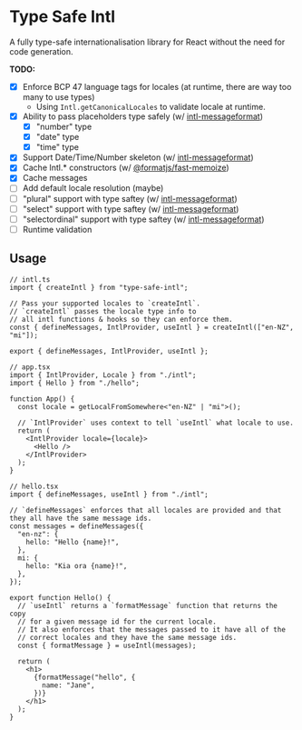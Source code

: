 # Type Safe Intl

A fully type-safe internationalisation library for React without the need for code generation.

**TODO:**

- [x] Enforce BCP 47 language tags for locales (at runtime, there are way too many to use types)
  - Using `Intl.getCanonicalLocales` to validate locale at runtime.
- [x] Ability to pass placeholders type safely (w/ [intl-messageformat](https://formatjs.io/docs/intl-messageformat/))
  - [x] "number" type
  - [x] "date" type
  - [x] "time" type
- [x] Support Date/Time/Number skeleton (w/ [intl-messageformat](https://formatjs.io/docs/intl-messageformat/))
- [x] Cache Intl.\* constructors (w/ [@formatjs/fast-memoize](https://github.com/formatjs/formatjs/tree/main/packages/fast-memoize))
- [x] Cache messages
- [ ] Add default locale resolution (maybe)
- [ ] "plural" support with type saftey (w/ [intl-messageformat](https://formatjs.io/docs/intl-messageformat/))
- [ ] "select" support with type saftey (w/ [intl-messageformat](https://formatjs.io/docs/intl-messageformat/))
- [ ] "selectordinal" support with type saftey (w/ [intl-messageformat](https://formatjs.io/docs/intl-messageformat/))
- [ ] Runtime validation

## Usage

```tsx
// intl.ts
import { createIntl } from "type-safe-intl";

// Pass your supported locales to `createIntl`.
// `createIntl` passes the locale type info to
// all intl functions & hooks so they can enforce them.
const { defineMessages, IntlProvider, useIntl } = createIntl(["en-NZ", "mi"]);

export { defineMessages, IntlProvider, useIntl };

// app.tsx
import { IntlProvider, Locale } from "./intl";
import { Hello } from "./hello";

function App() {
  const locale = getLocalFromSomewhere<"en-NZ" | "mi">();

  // `IntlProvider` uses context to tell `useIntl` what locale to use.
  return (
    <IntlProvider locale={locale}>
      <Hello />
    </IntlProvider>
  );
}

// hello.tsx
import { defineMessages, useIntl } from "./intl";

// `defineMessages` enforces that all locales are provided and that they all have the same message ids.
const messages = defineMessages({
  "en-nz": {
    hello: "Hello {name}!",
  },
  mi: {
    hello: "Kia ora {name}!",
  },
});

export function Hello() {
  // `useIntl` returns a `formatMessage` function that returns the copy
  // for a given message id for the current locale.
  // It also enforces that the messages passed to it have all of the
  // correct locales and they have the same message ids.
  const { formatMessage } = useIntl(messages);

  return (
    <h1>
      {formatMessage("hello", {
        name: "Jane",
      })}
    </h1>
  );
}
```
